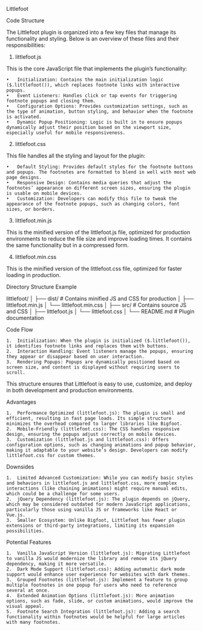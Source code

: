 Littlefoot

Code Structure

The Littlefoot plugin is organized into a few key files that manage its functionality and styling. Below is an overview of these files and their responsibilities:

1. littlefoot.js

This is the core JavaScript file that implements the plugin’s functionality:

    •	Initialization: Contains the main initialization logic ($.littlefoot()), which replaces footnote links with interactive popups.
    •	Event Listeners: Handles click or tap events for triggering footnote popups and closing them.
    •	Configuration Options: Provides customization settings, such as the type of animation, button styling, and behavior when the footnote is activated.
    •	Dynamic Popup Positioning: Logic is built in to ensure popups dynamically adjust their position based on the viewport size, especially useful for mobile responsiveness.

2. littlefoot.css

This file handles all the styling and layout for the plugin:

    •	Default Styling: Provides default styles for the footnote buttons and popups. The footnotes are formatted to blend in well with most web page designs.
    •	Responsive Design: Contains media queries that adjust the footnotes’ appearance on different screen sizes, ensuring the plugin is usable on mobile devices.
    •	Customization: Developers can modify this file to tweak the appearance of the footnote popups, such as changing colors, font sizes, or borders.

3. littlefoot.min.js

This is the minified version of the littlefoot.js file, optimized for production environments to reduce the file size and improve loading times. It contains the same functionality but in a compressed form.

4. littlefoot.min.css

This is the minified version of the littlefoot.css file, optimized for faster loading in production.

Directory Structure Example

littlefoot/
│
├── dist/ # Contains minified JS and CSS for production
│ ├── littlefoot.min.js
│ └── littlefoot.min.css
│
├── src/ # Contains source JS and CSS
│ ├── littlefoot.js
│ └── littlefoot.css
│
└── README.md # Plugin documentation

Code Flow

    1.	Initialization: When the plugin is initialized ($.littlefoot()), it identifies footnote links and replaces them with buttons.
    2.	Interaction Handling: Event listeners manage the popups, ensuring they appear or disappear based on user interaction.
    3.	Rendering Popups: Popups are dynamically positioned based on screen size, and content is displayed without requiring users to scroll.

This structure ensures that Littlefoot is easy to use, customize, and deploy in both development and production environments.

Advantages

    1.	Performance Optimized (littlefoot.js): The plugin is small and efficient, resulting in fast page loads. Its simple structure minimizes the overhead compared to larger libraries like Bigfoot.
    2.	Mobile-Friendly (littlefoot.css): The CSS handles responsive design, ensuring the popups adjust correctly on mobile devices.
    3.	Customization (littlefoot.js and littlefoot.css): Offers configuration options, such as changing animations and popup behavior, making it adaptable to your website’s design. Developers can modify littlefoot.css for custom themes.

Downsides

    1.	Limited Advanced Customization: While you can modify basic styles and behaviors in littlefoot.js and littlefoot.css, more complex interactions (like chaining animations) might require manual edits, which could be a challenge for some users.
    2.	jQuery Dependency (littlefoot.js): The plugin depends on jQuery, which may be considered outdated for modern JavaScript applications, particularly those using vanilla JS or frameworks like React or Vue.js.
    3.	Smaller Ecosystem: Unlike Bigfoot, Littlefoot has fewer plugin extensions or third-party integrations, limiting its expansion possibilities.

Potential Features

    1.	Vanilla JavaScript Version (littlefoot.js): Migrating Littlefoot to vanilla JS would modernize the library and remove its jQuery dependency, making it more versatile.
    2.	Dark Mode Support (littlefoot.css): Adding automatic dark mode support would enhance user experience for websites with dark themes.
    3.	Grouped Footnotes (littlefoot.js): Implement a feature to group multiple footnotes in one popup for users who need to reference several at once.
    4.	Extended Animation Options (littlefoot.js): More animation options, such as fade, slide, or custom animations, would improve the visual appeal.
    5.	Footnote Search Integration (littlefoot.js): Adding a search functionality within footnotes would be helpful for large articles with many footnotes.
